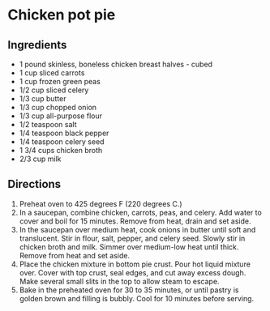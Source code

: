 Chicken pot pie
===============

Ingredients
-----------

- 1 pound skinless, boneless chicken breast halves - cubed
- 1 cup sliced carrots
- 1 cup frozen green peas
- 1/2 cup sliced celery
- 1/3 cup butter
- 1/3 cup chopped onion
- 1/3 cup all-purpose flour
- 1/2 teaspoon salt
- 1/4 teaspoon black pepper
- 1/4 teaspoon celery seed
- 1 3/4 cups chicken broth
- 2/3 cup milk

Directions
----------

1. Preheat oven to 425 degrees F (220 degrees C.)
2. In a saucepan, combine chicken, carrots, peas, and celery. Add water to cover and boil for 15 minutes. Remove from heat, drain and set aside.
3. In the saucepan over medium heat, cook onions in butter until soft and translucent. Stir in flour, salt, pepper, and celery seed. Slowly stir in chicken broth and milk. Simmer over medium-low heat until thick. Remove from heat and set aside.
4. Place the chicken mixture in bottom pie crust. Pour hot liquid mixture over. Cover with top crust, seal edges, and cut away excess dough. Make several small slits in the top to allow steam to escape.
5. Bake in the preheated oven for 30 to 35 minutes, or until pastry is golden brown and filling is bubbly. Cool for 10 minutes before serving.
